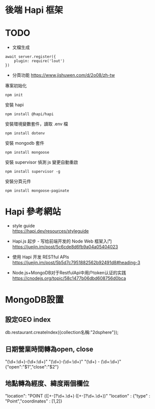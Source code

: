 # 後端 Hapi 框架

# TODO
* 文檔生成 
```
await server.register({
    plugin: require('lout')
})
```
* 分頁功能
https://www.jishuwen.com/d/2o08/zh-tw

專案初始化
```
npm init
```

安裝 hapi
```
npm install @hapi/hapi
```

安裝環境變數套件，讀取 .env 檔
```
npm install dotenv
```

安裝 mongodb 套件
```
npm install mongoose
```

安裝 supervisor 偵測 js 變更自動重啟

```
npm install supervisor -g
```

安裝分頁元件
```
npm install mongoose-paginate
```

# Hapi 參考網站
* style guide  
  https://hapi.dev/resources/styleguide

* Hapi.js 起步 - 写给前端开发的 Node Web 框架入门  
  https://juejin.im/post/5c6cde8d6fb9a04a05404023

* 使用 Hapi 开发 RESTful APIs  
  https://juejin.im/post/5b5d7c7951882562b92491d8#heading-3

* Node.js+MongoDB对于RestfulApi中用户token认证的实践  
  https://cnodejs.org/topic/58c1477b06dbd608756d0bca


# MongoDB設置

## 設定GEO index
db.restaurant.createIndex({collection名稱:"2dsphere"});
## 日期營業時間轉為open, close
"(\d+:\d+)-(\d+:\d+)"
"(\d+)-(\d+:\d+)"
"(\d+) - (\d+:\d+)"
{"open":"$1","close":"$2"}
## 地點轉為經度、緯度兩個欄位
"location": "POINT \(([+-]?\d+\.\d+) ([+-]?\d+\.\d+)\)"
"location" : {"type" : "Point","coordinates" : [$1,$2]}
